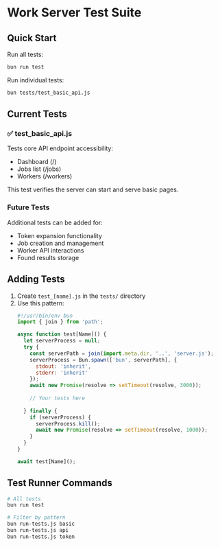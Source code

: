 # Work Server Test Suite

## Quick Start

Run all tests:
```bash
bun run test
```

Run individual tests:
```bash
bun tests/test_basic_api.js
```

## Current Tests

### ✅ test_basic_api.js
Tests core API endpoint accessibility:
- Dashboard (/)
- Jobs list (/jobs)  
- Workers (/workers)

This test verifies the server can start and serve basic pages.

### Future Tests
Additional tests can be added for:
- Token expansion functionality
- Job creation and management
- Worker API interactions
- Found results storage

## Adding Tests

1. Create `test_[name].js` in the `tests/` directory
2. Use this pattern:
   ```javascript
   #!/usr/bin/env bun
   import { join } from 'path';
   
   async function test[Name]() {
     let serverProcess = null;
     try {
       const serverPath = join(import.meta.dir, '..', 'server.js');
       serverProcess = Bun.spawn(['bun', serverPath], {
         stdout: 'inherit',
         stderr: 'inherit'
       });
       await new Promise(resolve => setTimeout(resolve, 3000));
       
       // Your tests here
       
     } finally {
       if (serverProcess) {
         serverProcess.kill();
         await new Promise(resolve => setTimeout(resolve, 1000));
       }
     }
   }
   
   await test[Name]();
   ```

## Test Runner Commands

```bash
# All tests
bun run test

# Filter by pattern  
bun run-tests.js basic
bun run-tests.js api
bun run-tests.js token
```

